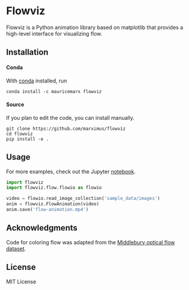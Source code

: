 # Flowviz
Flowviz is a Python animation library based on matplotlib that provides a high-level interface for visualizing flow. 

## Installation
#### Conda
With [conda](https://conda.io/docs/index.html) installed, run
```
conda install -c mauricemarx flowviz
```
#### Source
If you plan to edit the code, you can install manually.
```
git clone https://github.com/marximus/flowviz
cd flowviz
pip install -e .
```

## Usage
For more examples, check out the Jupyter [notebook](https://nbviewer.jupyter.org/github/marximus/flowviz/blob/master/notebooks/examples.ipynb).
```python
import flowviz
import flowviz.flow.flowio as flowio

video = flowio.read_image_collection('sample_data/images')
anim = flowviz.FlowAnimation(video)
anim.save('flow-animation.mp4')
```

## Acknowledgments
Code for coloring flow was adapted from the [Middlebury optical flow dataset](http://vision.middlebury.edu/flow).

## License
MIT License
